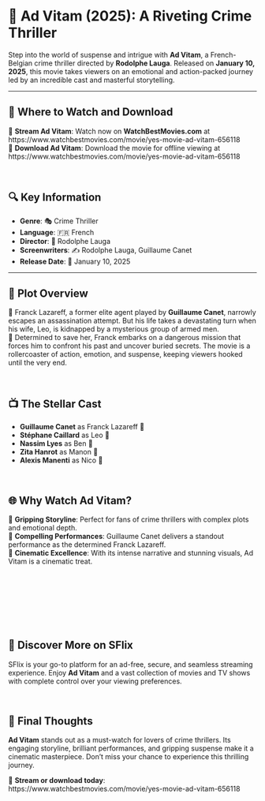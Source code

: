 <h1 data-pm-slice="1 1 []"><span>🎥 <strong>Ad Vitam (2025)</strong>: A Riveting Crime Thriller</span></h1>
<p><span>Step into the world of suspense and intrigue with <strong>Ad Vitam</strong>, a French-Belgian crime thriller directed by <strong>Rodolphe Lauga</strong>. Released on <strong>January 10, 2025</strong>, this movie takes viewers on an emotional and action-packed journey led by an incredible cast and masterful storytelling.</span></p>
<hr>
<h2><span>🔄 <strong>Where to Watch and Download</strong></span></h2>
<p><span>🔗 <strong>Stream Ad Vitam</strong>: Watch now on <strong>WatchBestMovies.com</strong> at </span><a disabled="true"><span>https://www.watchbestmovies.com/movie/yes-movie-ad-vitam-656118</span></a><br><span>🔗 <strong>Download Ad Vitam</strong>: Download the movie for offline viewing at </span><a disabled="true"><span>https://www.watchbestmovies.com/movie/yes-movie-ad-vitam-656118</span></a></p>
<p>&nbsp;</p>
<h2><span>🔍 <strong>Key Information</strong></span></h2>
<ul data-spread="false">
    <li><span><strong>Genre</strong>: 🎭 Crime Thriller</span></li>
    <li><span><strong>Language</strong>: 🇫🇷 French</span></li>
    <li><span><strong>Director</strong>: 🎦 Rodolphe Lauga</span></li>
    <li><span><strong>Screenwriters</strong>: ✍️ Rodolphe Lauga, Guillaume Canet</span></li>
    <li><span><strong>Release Date</strong>: 📅 January 10, 2025</span></li>
</ul>
<hr>
<h2><span>🎡 <strong>Plot Overview</strong></span></h2>
<p><span>🔹 Franck Lazareff, a former elite agent played by <strong>Guillaume Canet</strong>, narrowly escapes an assassination attempt. But his life takes a devastating turn when his wife, Leo, is kidnapped by a mysterious group of armed men.</span><br><span>🔹 Determined to save her, Franck embarks on a dangerous mission that forces him to confront his past and uncover buried secrets. The movie is a rollercoaster of action, emotion, and suspense, keeping viewers hooked until the very end.</span></p>
<p>&nbsp;</p>
<h2><span>📺 <strong>The Stellar Cast</strong></span></h2>
<ul data-spread="false">
    <li><span><strong>Guillaume Canet</strong> as Franck Lazareff 🌟</span></li>
    <li><span><strong>Stéphane Caillard</strong> as Leo 🌟</span></li>
    <li><span><strong>Nassim Lyes</strong> as Ben 🌟</span></li>
    <li><span><strong>Zita Hanrot</strong> as Manon 🌟</span></li>
    <li><span><strong>Alexis Manenti</strong> as Nico 🌟</span></li>
</ul>
<p>&nbsp;</p>
<h2><span>🌐 <strong>Why Watch Ad Vitam?</strong></span></h2>
<p><span>🔹 <strong>Gripping Storyline</strong>: Perfect for fans of crime thrillers with complex plots and emotional depth.</span><br><span>🔹 <strong>Compelling Performances</strong>: Guillaume Canet delivers a standout performance as the determined Franck Lazareff.</span><br><span>🔹 <strong>Cinematic Excellence</strong>: With its intense narrative and stunning visuals, Ad Vitam is a cinematic treat.</span></p>
<p>&nbsp;</p>
<h2>&nbsp;</h2>
<p>&nbsp;</p>
<h2><span>🔎 <strong>Discover More on SFlix</strong></span></h2>
<p><span>SFlix is your go-to platform for an ad-free, secure, and seamless streaming experience. Enjoy <strong>Ad Vitam</strong> and a vast collection of movies and TV shows with complete control over your viewing preferences.</span></p>
<p>&nbsp;</p>
<h2><span>📢 <strong>Final Thoughts</strong></span></h2>
<p><span><strong>Ad Vitam</strong> stands out as a must-watch for lovers of crime thrillers. Its engaging storyline, brilliant performances, and gripping suspense make it a cinematic masterpiece. Don’t miss your chance to experience this thrilling journey.</span></p>
<p><span>🔗 <strong>Stream or download today</strong>: </span><a disabled="true"><span>https://www.watchbestmovies.com/movie/yes-movie-ad-vitam-656118</span></a></p>
